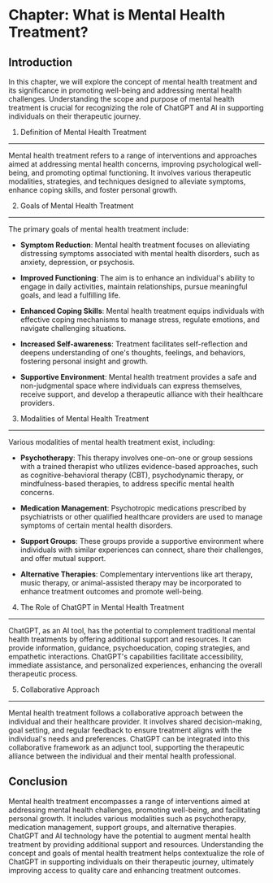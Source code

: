 Chapter: What is Mental Health Treatment?
=========================================

Introduction
------------

In this chapter, we will explore the concept of mental health treatment and its significance in promoting well-being and addressing mental health challenges. Understanding the scope and purpose of mental health treatment is crucial for recognizing the role of ChatGPT and AI in supporting individuals on their therapeutic journey.

1. Definition of Mental Health Treatment
----------------------------------------

Mental health treatment refers to a range of interventions and approaches aimed at addressing mental health concerns, improving psychological well-being, and promoting optimal functioning. It involves various therapeutic modalities, strategies, and techniques designed to alleviate symptoms, enhance coping skills, and foster personal growth.

2. Goals of Mental Health Treatment
-----------------------------------

The primary goals of mental health treatment include:

* **Symptom Reduction**: Mental health treatment focuses on alleviating distressing symptoms associated with mental health disorders, such as anxiety, depression, or psychosis.

* **Improved Functioning**: The aim is to enhance an individual's ability to engage in daily activities, maintain relationships, pursue meaningful goals, and lead a fulfilling life.

* **Enhanced Coping Skills**: Mental health treatment equips individuals with effective coping mechanisms to manage stress, regulate emotions, and navigate challenging situations.

* **Increased Self-awareness**: Treatment facilitates self-reflection and deepens understanding of one's thoughts, feelings, and behaviors, fostering personal insight and growth.

* **Supportive Environment**: Mental health treatment provides a safe and non-judgmental space where individuals can express themselves, receive support, and develop a therapeutic alliance with their healthcare providers.

3. Modalities of Mental Health Treatment
----------------------------------------

Various modalities of mental health treatment exist, including:

* **Psychotherapy**: This therapy involves one-on-one or group sessions with a trained therapist who utilizes evidence-based approaches, such as cognitive-behavioral therapy (CBT), psychodynamic therapy, or mindfulness-based therapies, to address specific mental health concerns.

* **Medication Management**: Psychotropic medications prescribed by psychiatrists or other qualified healthcare providers are used to manage symptoms of certain mental health disorders.

* **Support Groups**: These groups provide a supportive environment where individuals with similar experiences can connect, share their challenges, and offer mutual support.

* **Alternative Therapies**: Complementary interventions like art therapy, music therapy, or animal-assisted therapy may be incorporated to enhance treatment outcomes and promote well-being.

4. The Role of ChatGPT in Mental Health Treatment
-------------------------------------------------

ChatGPT, as an AI tool, has the potential to complement traditional mental health treatments by offering additional support and resources. It can provide information, guidance, psychoeducation, coping strategies, and empathetic interactions. ChatGPT's capabilities facilitate accessibility, immediate assistance, and personalized experiences, enhancing the overall therapeutic process.

5. Collaborative Approach
-------------------------

Mental health treatment follows a collaborative approach between the individual and their healthcare provider. It involves shared decision-making, goal setting, and regular feedback to ensure treatment aligns with the individual's needs and preferences. ChatGPT can be integrated into this collaborative framework as an adjunct tool, supporting the therapeutic alliance between the individual and their mental health professional.

Conclusion
----------

Mental health treatment encompasses a range of interventions aimed at addressing mental health challenges, promoting well-being, and facilitating personal growth. It includes various modalities such as psychotherapy, medication management, support groups, and alternative therapies. ChatGPT and AI technology have the potential to augment mental health treatment by providing additional support and resources. Understanding the concept and goals of mental health treatment helps contextualize the role of ChatGPT in supporting individuals on their therapeutic journey, ultimately improving access to quality care and enhancing treatment outcomes.
